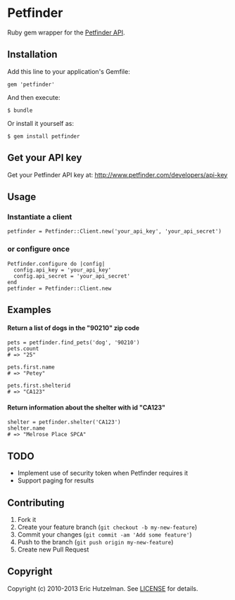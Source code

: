 # Petfinder

Ruby gem wrapper for the [Petfinder API](http://www.petfinder.com/developers/api-docs).

## Installation

Add this line to your application's Gemfile:

    gem 'petfinder'

And then execute:

    $ bundle

Or install it yourself as:

    $ gem install petfinder

## Get your API key

Get your Petfinder API key at: http://www.petfinder.com/developers/api-key

## Usage

### Instantiate a client

    petfinder = Petfinder::Client.new('your_api_key', 'your_api_secret')

### or configure once

    Petfinder.configure do |config|
      config.api_key = 'your_api_key'
      config.api_secret = 'your_api_secret'
    end
    petfinder = Petfinder::Client.new

## Examples

#### Return a list of dogs in the "90210" zip code

    pets = petfinder.find_pets('dog', '90210')
    pets.count
    # => "25"

    pets.first.name
    # => "Petey"

    pets.first.shelterid
    # => "CA123"

#### Return information about the shelter with id "CA123"

    shelter = petfinder.shelter('CA123')
    shelter.name
    # => "Melrose Place SPCA"

## TODO

* Implement use of security token when Petfinder requires it
* Support paging for results

## Contributing

1. Fork it
2. Create your feature branch (`git checkout -b my-new-feature`)
3. Commit your changes (`git commit -am 'Add some feature'`)
4. Push to the branch (`git push origin my-new-feature`)
5. Create new Pull Request

## Copyright

Copyright (c) 2010-2013 Eric Hutzelman.
See [LICENSE][] for details.

[license]: LICENSE.txt
